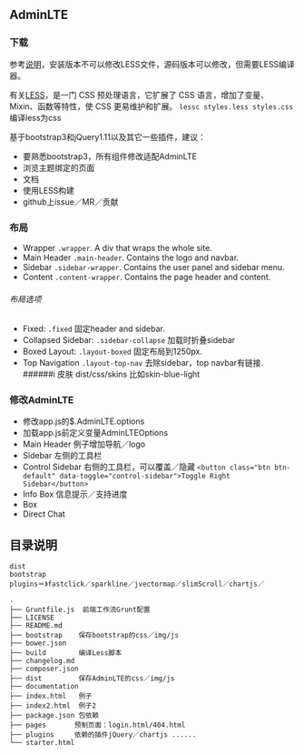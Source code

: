 AdminLTE
----
### 下载
参考[说明](https://almsaeedstudio.com/themes/AdminLTE/documentation/index.html)，安装版本不可以修改LESS文件，源码版本可以修改，但需要LESS编译器。

有关[LESS](http://lesscss.cn)，是一门 CSS 预处理语言，它扩展了 CSS 语言，增加了变量、Mixin、函数等特性，使 CSS 更易维护和扩展。
`lessc styles.less styles.css` 编译less为css


基于bootstrap3和jQuery1.11以及其它一些插件，建议：
* 要熟悉bootstrap3，所有组件修改适配AdminLTE
* 浏览主题绑定的页面
* 文档
* 使用LESS构建
* github上issue／MR／贡献

### 布局
* Wrapper `.wrapper`. A div that wraps the whole site.
* Main Header `.main-header`. Contains the logo and navbar.
* Sidebar `.sidebar-wrapper`. Contains the user panel and sidebar menu.
* Content `.content-wrapper`. Contains the page header and content.

###### 布局选项  

* Fixed: `.fixed` 固定header and sidebar.
* Collapsed Sidebar: `.sidebar-collapse` 加载时折叠sidebar 
* Boxed Layout: `.layout-boxed` 固定布局到1250px.
* Top Navigation `.layout-top-nav` 去除sidebar，top navbar有链接.
######i 皮肤
dist/css/skins    比如skin-blue-light

### 修改AdminLTE
* 修改app.js的$.AdminLTE.options
* 加载app.js前定义变量AdminLTEOptions
* Main Header 例子增加导航／logo
* Sidebar   左侧的工具栏
* Control Sidebar   右侧的工具栏，可以覆盖／隐藏
`<button class="btn btn-default" data-toggle="control-sidebar">Toggle Right Sidebar</button>`
* Info Box 信息提示／支持进度
* Box
* Direct Chat

## 目录说明
```
dist      
bootstrap
plugins＝》fastclick／sparkline／jvectormap／slimScroll／chartjs／

.
├── Gruntfile.js  前端工作流Grunt配置
├── LICENSE
├── README.md
├── bootstrap    保存bootstrap的css／img/js
├── bower.json   
├── build        编译Less脚本
├── changelog.md
├── composer.json
├── dist         保存AdminLTE的css／img/js
├── documentation
├── index.html   例子
├── index2.html  例子2
├── package.json 包依赖
├── pages       预制页面：login.html/404.html
├── plugins     依赖的插件jQuery／chartjs ......
└── starter.html
```


